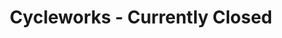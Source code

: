 ---
title: "Cycleworks - Currently Closed"
url: /leatherhead/cycleworks-currently-closed/
shop: bicycle
---
